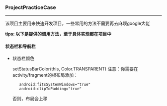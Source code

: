 ### ProjectPracticeCase

------------


该项目主要用来快速开发项目，一些常用的方法不需要再去麻烦google大佬

**tips: 以下是提供的调用方法，至于具体实现都在项目中**

#### 状态栏和导航栏

- 状态栏颜色

    setStatusBarColor(this, Color.TRANSPARENT)
    注意：你需要在activity/fragment的根布局添加：
    ```
       android:fitsSystemWindows="true"
       android:clipToPadding="true"
    ```
    否则，布局会上移
    
